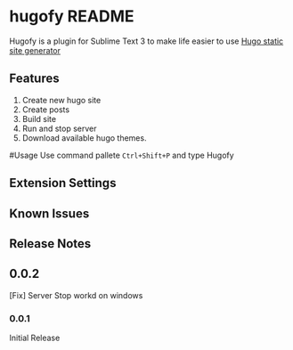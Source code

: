 # hugofy README

Hugofy is a plugin for Sublime Text 3 to make life easier to use [Hugo static site generator](http://gohugo.io)


## Features
1. Create new hugo site
2. Create posts
3. Build site
4. Run and stop server
5. Download available hugo themes.

#Usage
Use command pallete ```Ctrl+Shift+P``` and type Hugofy

## Extension Settings

## Known Issues

## Release Notes

## 0.0.2
[Fix] Server Stop workd on windows

### 0.0.1

Initial Release
